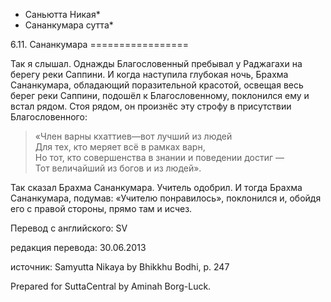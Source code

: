 * Саньютта Никая*
* Сананкумара сутта*

6\.11\. Сананкумара
\=\=\=\=\=\=\=\=\=\=\=\=\=\=\=\=\=

Так я слышал\. Однажды Благословенный пребывал у Раджагахи на берегу реки Саппини\. И когда наступила глубокая ночь, Брахма Сананкумара, обладающий поразительной красотой, освещая весь берег реки Саппини, подошёл к Благословенному, поклонился ему и встал рядом\. Стоя рядом, он произнёс эту строфу в присутствии Благословенного:

> «Член варны кхаттиев—вот лучший из людей  
> Для тех, кто меряет всё в рамках варн,  
> Но тот, кто совершенства в знании и поведении достиг —  
> Тот величайший из богов и из людей»\.

Так сказал Брахма Сананкумара\. Учитель одобрил\. И тогда Брахма Сананкумара, подумав: «Учителю понравилось», поклонился и, обойдя его с правой стороны, прямо там и исчез\.

Перевод с английского: SV

редакция перевода: 30\.06\.2013

источник: Samyutta Nikaya by Bhikkhu Bodhi, p\. 247

Prepared for SuttaCentral by Aminah Borg\-Luck\.